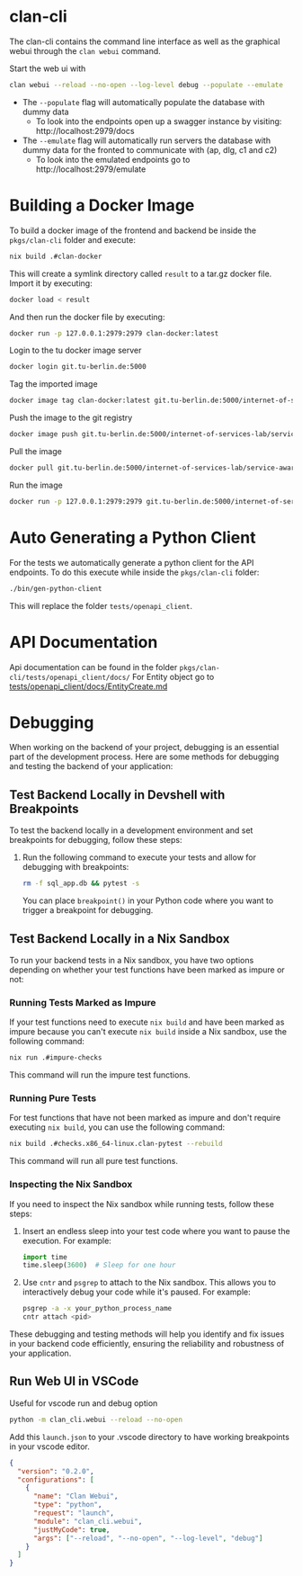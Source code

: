 # clan-cli

The clan-cli contains the command line interface as well as the graphical webui through the `clan webui` command.

Start the web ui with

```bash
clan webui --reload --no-open --log-level debug --populate --emulate
```

- The `--populate` flag will automatically populate the database with dummy data
  - To look into the endpoints open up a swagger instance by visiting: http://localhost:2979/docs
- The `--emulate` flag will automatically run servers the database with dummy data for the fronted to communicate with (ap, dlg, c1 and c2)
  - To look into the emulated endpoints go to http://localhost:2979/emulate

# Building a Docker Image

To build a docker image of the frontend and backend be inside the `pkgs/clan-cli` folder and execute:

```bash
nix build .#clan-docker
```

This will create a symlink directory called `result` to a tar.gz docker file. Import it by executing:

```bash
docker load < result
```

And then run the docker file by executing:

```bash
docker run -p 127.0.0.1:2979:2979 clan-docker:latest
```

Login to the tu docker image server

```bash
docker login git.tu-berlin.de:5000
```

Tag the imported image

```bash
docker image tag clan-docker:latest git.tu-berlin.de:5000/internet-of-services-lab/service-aware-network-front-end:latest
```

Push the image to the git registry

```bash
docker image push git.tu-berlin.de:5000/internet-of-services-lab/service-aware-network-front-end:latest
```

Pull the image

```bash
docker pull git.tu-berlin.de:5000/internet-of-services-lab/service-aware-network-front-end:latest
```

Run the image

```bash
docker run -p 127.0.0.1:2979:2979 git.tu-berlin.de:5000/internet-of-services-lab/service-aware-network-front-end:latest
```

# Auto Generating a Python Client

For the tests we automatically generate a python client for the API endpoints. To do this execute while inside the `pkgs/clan-cli` folder:

```bash
./bin/gen-python-client
```

This will replace the folder
`tests/openapi_client`.

# API Documentation

Api documentation can be found in the folder `pkgs/clan-cli/tests/openapi_client/docs/`
For Entity object go to [tests/openapi_client/docs/EntityCreate.md](tests/openapi_client/docs/EntityCreate.md)

# Debugging

When working on the backend of your project, debugging is an essential part of the development process. Here are some methods for debugging and testing the backend of your application:

## Test Backend Locally in Devshell with Breakpoints

To test the backend locally in a development environment and set breakpoints for debugging, follow these steps:

1. Run the following command to execute your tests and allow for debugging with breakpoints:
   ```bash
   rm -f sql_app.db && pytest -s
   ```
   You can place `breakpoint()` in your Python code where you want to trigger a breakpoint for debugging.

## Test Backend Locally in a Nix Sandbox

To run your backend tests in a Nix sandbox, you have two options depending on whether your test functions have been marked as impure or not:

### Running Tests Marked as Impure

If your test functions need to execute `nix build` and have been marked as impure because you can't execute `nix build` inside a Nix sandbox, use the following command:

```bash
nix run .#impure-checks
```

This command will run the impure test functions.

### Running Pure Tests

For test functions that have not been marked as impure and don't require executing `nix build`, you can use the following command:

```bash
nix build .#checks.x86_64-linux.clan-pytest --rebuild
```

This command will run all pure test functions.

### Inspecting the Nix Sandbox

If you need to inspect the Nix sandbox while running tests, follow these steps:

1. Insert an endless sleep into your test code where you want to pause the execution. For example:

   ```python
   import time
   time.sleep(3600)  # Sleep for one hour
   ```

2. Use `cntr` and `psgrep` to attach to the Nix sandbox. This allows you to interactively debug your code while it's paused. For example:

   ```bash
   psgrep -a -x your_python_process_name
   cntr attach <pid>
   ```

These debugging and testing methods will help you identify and fix issues in your backend code efficiently, ensuring the reliability and robustness of your application.

## Run Web UI in VSCode

Useful for vscode run and debug option

```bash
python -m clan_cli.webui --reload --no-open
```

Add this `launch.json` to your .vscode directory to have working breakpoints in your vscode editor.

```json
{
  "version": "0.2.0",
  "configurations": [
    {
      "name": "Clan Webui",
      "type": "python",
      "request": "launch",
      "module": "clan_cli.webui",
      "justMyCode": true,
      "args": ["--reload", "--no-open", "--log-level", "debug"]
    }
  ]
}
```
